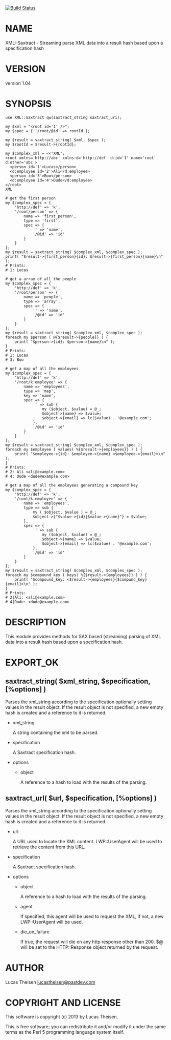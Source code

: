[![Build Status](https://travis-ci.org/lucastheisen/saxtract-perl.svg?branch=master)](https://travis-ci.org/lucastheisen/saxtract-perl)

# NAME

XML::Saxtract - Streaming parse XML data into a result hash based upon a specification hash

# VERSION

version 1.04

# SYNOPSIS

    use XML::Saxtract qw(saxtract_string saxtract_uri);

    my $xml = "<root id='1' />";
    my $spec = { '/root/@id' => rootId };

    my $result = saxtract_string( $xml, $spec );
    my $rootId = $result->{rootId};

    my $complex_xml = <<'XML';
    <root xmlns='http://abc' xmlns:d='http://def' d:id='1' name='root' d:other='abc'>
      <person id='1'>Lucas</person>
      <d:employee id='2'>Ali</d:employee>
      <person id='3'>Boo</person>
      <d:employee id='4'>Dude</d:employee>
    </root>
    XML

    # get the first person
    my $complex_spec = {
        'http://def' => 'k',
        '/root/person' => {
            name => 'first_person',
            type => 'first',
            spec => {
                '' => 'name',
                '/@id' => 'id'
            }
        }
    };
    my $result = saxtract_string( $complex_xml, $complex_spec );
    print( "$result->{first_person}{id}: $result->{first_person}{name}\n" );
    # Prints:
    # 1: Lucas

    # get a array of all the people
    my $complex_spec = {
        'http://def' => 'k',
        '/root/person' => {
            name => 'people',
            type => 'array',
            spec => {
                '' => 'name',
                '/@id' => 'id'
            }
        }
    };
    my $result = saxtract_string( $complex_xml, $complex_spec );
    foreach my $person ( @{$result->{people}} ) {
        print( "$person->{id}: $person->{name}\n" );
    }
    # Prints:
    # 1: Lucas
    # 3: Boo

    # get a map of all the employees
    my $complex_spec = {
        'http://def' => 'k',
        '/root/k:employee' => {
            name => 'employees',
            type => 'map',
            key => 'name',
            spec => {
                '' => sub {
                    my ($object, $value) = @_;
                    $object->{name} => $value;
                    $object->{email} => lc($value) . '@example.com';
                },
                '/@id' => 'id'
            }
        }
    };
    my $result = saxtract_string( $complex_xml, $complex_spec );
    foreach my $employee ( values( %{$result->{employees}} ) ) {
        print( "$employee->{id}: $employee->{name} <$employee->{email}>\n" );
    }
    # Prints:
    # 2: Ali <ali@example.com>
    # 4: Dude <dude@example.com>

    # get a map of all the employees generating a compound key
    my $complex_spec = {
        'http://def' => 'k',
        '/root/k:employee' => {
            name => 'employees',
            type => sub {
                my ( $object, $value ) = @_;
                $object->{"$value->{id}|$value->{name}"} = $value;
            },
            spec => {
                '' => sub {
                    my ($object, $value) = @_;
                    $object->{name} => $value;
                    $object->{email} => lc($value) . '@example.com';
                },
                '/@id' => 'id'
            }
        }
    };
    my $result = saxtract_string( $complex_xml, $complex_spec );
    foreach my $compound_key ( keys( %{$result->{employees}} ) ) {
        print( "$compound_key: <$result->{employees}{$compund_key}{email}>\n" );
    }
    # Prints:
    # 2|Ali: <ali@example.com>
    # 4|Dude: <dude@example.com>

# DESCRIPTION

This module provides methods for SAX based (streaming) parsing of XML data into
a result hash based upon a specification hash.

# EXPORT\_OK

## saxtract\_string( $xml\_string, $specification, \[%options\] )

Parses the xml\_string according to the specification optionally setting values
in the result object.  If the result object is not specified, a new empty hash
is created and a reference to it is returned.

- xml\_string

    A string containing the xml to be parsed.

- specification

    A Saxtract specification hash.

- options
    - object

        A reference to a hash to load with the results of the parsing.

## saxtract\_url( $url, $specification, \[%options\] )

Parses the xml\_string according to the specification optionally setting values
in the result object.  If the result object is not specified, a new empty hash
is created and a reference to it is returned.

- url

    A URL used to locate the XML content.  LWP::UserAgent will be used to retrieve
    the content from this URL.

- specification

    A Saxtract specification hash.

- options
    - object

        A reference to a hash to load with the results of the parsing.

    - agent

        If specified, this agent will be used to request the XML, if not, a new
        LWP::UserAgent will be used.

    - die\_on\_failure

        If true, the request will die on any http response other than 200.  $@ will be
        set to the HTTP::Response object returned by the request.

# AUTHOR

Lucas Theisen <lucastheisen@pastdev.com>

# COPYRIGHT AND LICENSE

This software is copyright (c) 2013 by Lucas Theisen.

This is free software; you can redistribute it and/or modify it under
the same terms as the Perl 5 programming language system itself.
